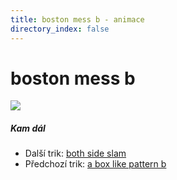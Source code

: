 ```yaml
---
title: boston mess b - animace
directory_index: false
---
```


# boston mess b

![](/animace/img/boston-mess-b.gif)

##### Kam dál

- Další trik: [both side slam](both-side-slam.html "Další trik both side slam")
- Předchozí trik: [a box like pattern b](a-box-like-pattern-b.html "Předchozí trik a box like pattern b")

